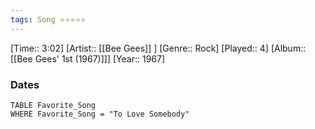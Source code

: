 ```yaml
---
tags: Song ⭐⭐⭐⭐⭐ 
---
```

[Time:: 3:02]
[Artist:: [[Bee Gees]] ]
[Genre:: Rock]
[Played:: 4]
[Album:: [[Bee Gees' 1st (1967)]]]
[Year:: 1967]
### Dates
````dataview
TABLE Favorite_Song
WHERE Favorite_Song = "To Love Somebody"
````